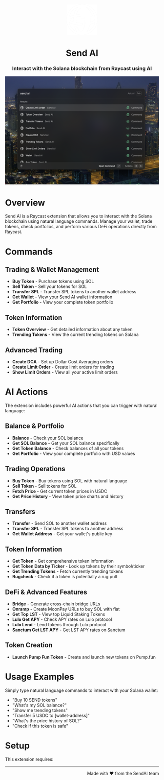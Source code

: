 <p align="center">
<img width=100 src="assets/icon@dark.png">
</p>

<h1 align="center">Send AI</h1>

<h3 align="center">
Interact with the Solana blockchain from Raycast using AI
</h3>

![Conversation View](metadata/1.png)

# Overview

Send AI is a Raycast extension that allows you to interact with the Solana blockchain using natural language commands. Manage your wallet, trade tokens, check portfolios, and perform various DeFi operations directly from Raycast.

# Commands

## Trading & Wallet Management

- **Buy Token** - Purchase tokens using SOL
- **Sell Token** - Sell your tokens for SOL
- **Transfer SPL** - Transfer SPL tokens to another wallet address
- **Get Wallet** - View your Send AI wallet information
- **Get Portfolio** - View your complete token portfolio

## Token Information

- **Token Overview** - Get detailed information about any token
- **Trending Tokens** - View the current trending tokens on Solana

## Advanced Trading

- **Create DCA** - Set up Dollar Cost Averaging orders
- **Create Limit Order** - Create limit orders for trading
- **Show Limit Orders** - View all your active limit orders

# AI Actions

The extension includes powerful AI actions that you can trigger with natural language:

## Balance & Portfolio

- **Balance** - Check your SOL balance
- **Get SOL Balance** - Get your SOL balance specifically
- **Get Token Balance** - Check balances of all your tokens
- **Get Portfolio** - View your complete portfolio with USD values

## Trading Operations

- **Buy Token** - Buy tokens using SOL with natural language
- **Sell Token** - Sell tokens for SOL
- **Fetch Price** - Get current token prices in USDC
- **Get Price History** - View token price charts and history

## Transfers

- **Transfer** - Send SOL to another wallet address
- **Transfer SPL** - Transfer SPL tokens to another address
- **Get Wallet Address** - Get your wallet's public key

## Token Information

- **Get Token** - Get comprehensive token information
- **Get Token Data by Ticker** - Look up tokens by their symbol/ticker
- **Get Trending Tokens** - Fetch currently trending tokens
- **Rugcheck** - Check if a token is potentially a rug pull

## DeFi & Advanced Features

- **Bridge** - Generate cross-chain bridge URLs
- **Onramp** - Create MoonPay URLs to buy SOL with fiat
- **Get Top LST** - View top Liquid Staking Tokens
- **Lulo Get APY** - Check APY rates on Lulo protocol
- **Lulo Lend** - Lend tokens through Lulo protocol
- **Sanctum Get LST APY** - Get LST APY rates on Sanctum

## Token Creation

- **Launch Pump Fun Token** - Create and launch new tokens on Pump.fun

# Usage Examples

Simply type natural language commands to interact with your Solana wallet:

- "Buy 10 SEND tokens"
- "What's my SOL balance?"
- "Show me trending tokens"
- "Transfer 5 USDC to [wallet-address]"
- "What's the price history of SOL?"
- "Check if this token is safe"

# Setup

This extension requires:

---

<p align="right">
Made with ♥ from the SendAI team
</p>
